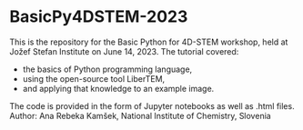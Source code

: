 # BasicPy4DSTEM-2023

This is the repository for the Basic Python for 4D-STEM workshop, held at Jožef Stefan Institute on June 14, 2023.
The tutorial covered: 
 - the basics of Python programming language,
 - using the open-source tool LiberTEM,
 - and applying that knowledge to an example image.

The code is provided in the form of Jupyter notebooks as well as .html files. <br>
Author: Ana Rebeka Kamšek, National Institute of Chemistry, Slovenia
